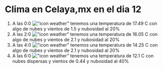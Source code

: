 # Clima en Celaya,mx en el dia 12

1. A las 0:0 !["icon weather"](http://openweathermap.org/img/w/02n.png) tenemos una temperatura de 17.49 C con algo de nubes y  vientos de 1.5 y nubosidad al 20%
1. A las 2:0 !["icon weather"](http://openweathermap.org/img/w/02n.png) tenemos una temperatura de 16.05 C con algo de nubes y  vientos de 2.1 y nubosidad al 20%
1. A las 4:0 !["icon weather"](http://openweathermap.org/img/w/02n.png) tenemos una temperatura de 14.25 C con algo de nubes y  vientos de 2.1 y nubosidad al 20%
1. A las 6:0 !["icon weather"](http://openweathermap.org/img/w/03n.png) tenemos una temperatura de 12.1 C con nubes dispersas y  vientos de 0.44 y nubosidad al 40%
